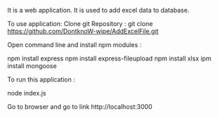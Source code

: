 It is a web application.
It is used to add excel data to database.

To use application: 
Clone git Repository : git clone https://github.com/DontknoW-wipe/AddExcelFile.git

Open command line and install npm modules : 

npm install express
npm install express-fileupload
npm install xlsx
ipm install mongoose

To run this application :

node index.js

Go to browser and go to link http://localhost:3000
